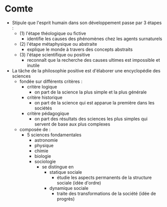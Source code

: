 # Comte

- Stipule que l'esprit humain dans son développement passe par 3 étapes :
  - (1) l'étape théologique ou fictive
    - identifie les causes des phénomènes chez les agents surnaturels
  - (2) l'étape métaphysique ou abstraite
    - explique le monde à travers des concepts abstraits
  - (3) l'étape scientifique ou positive
    - reconnaît que la recherche des causes ultimes est impossible et inutile
- La tâche de la philosophie positive est d'élaborer une encyclopédie des sciences
  - fondée sur différents critères :
    - critère logique
      - on part de la science la plus simple et la plus générale
    - critère historique
      - on part de la science qui est apparue la première dans les sociétés
    - critère pédagogique
      - on part des résultats des sciences les plus simples qui servent de base aux plus complexes
  - composée de :
    - 5 sciences fondamentales
      - astronomie
      - physique
      - chimie
      - biologie
      - sociologie
        - se distingue en
          - statique sociale
            - étudie les aspects permanents de la structure sociale (idée d'ordre)
          - dynamique sociale
            - traite des transformations de la société (idée de progrès)